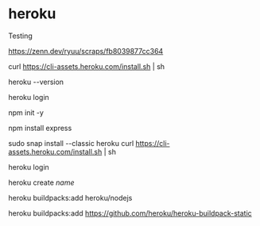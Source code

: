 # heroku

Testing

https://zenn.dev/ryuu/scraps/fb8039877cc364

curl https://cli-assets.heroku.com/install.sh | sh

heroku --version

heroku login

npm init -y

npm install express

sudo snap install --classic heroku
curl https://cli-assets.heroku.com/install.sh | sh

heroku login

heroku create _name_

heroku buildpacks:add heroku/nodejs

heroku buildpacks:add https://github.com/heroku/heroku-buildpack-static
